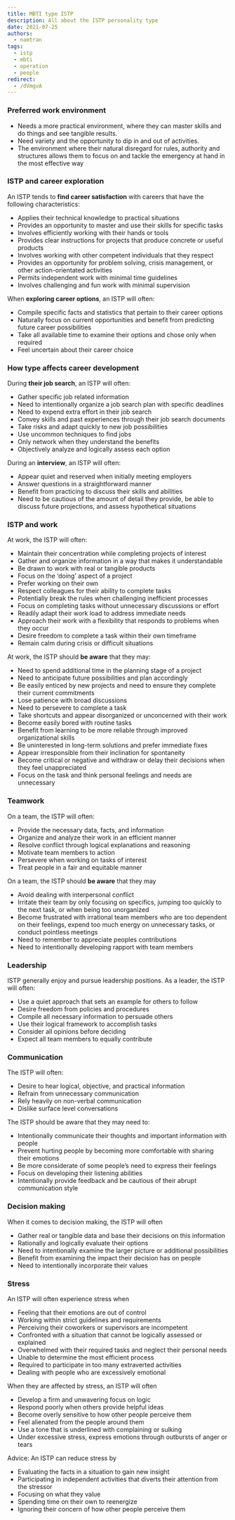 ```yaml
---
title: MBTI type ISTP
description: All about the ISTP personality type
date: 2021-07-25
authors:
  - namtran
tags:
  - istp
  - mbti
  - operation
  - people
redirect:
  - /dVmgvA
---
```


### Preferred work environment

- Needs a more practical environment, where they can master skills and do things and see tangible results.
- Need variety and the opportunity to dip in and out of activities.
- The environment where their natural disregard for rules, authority and structures allows them to focus on and tackle the emergency at hand in the most effective way

### ISTP and career exploration

An ISTP tends to **find career satisfaction** with careers that have the following characteristics:

- Applies their technical knowledge to practical situations
- Provides an opportunity to master and use their skills for specific tasks
- Involves efficiently working with their hands or tools
- Provides clear instructions for projects that produce concrete or useful products
- Involves working with other competent individuals that they respect
- Provides an opportunity for problem solving, crisis management, or other action-orientated activities
- Permits independent work with minimal time guidelines
- Involves challenging and fun work with minimal supervision

When **exploring career options**, an ISTP will often:

- Compile specific facts and statistics that pertain to their career options
- Naturally focus on current opportunities and benefit from predicting future career possibilities
- Take all available time to examine their options and chose only when required
- Feel uncertain about their career choice

### How type affects career development

During **their job search**, an ISTP will often:

- Gather specific job related information
- Need to intentionally organize a job search plan with specific deadlines
- Need to expend extra effort in their job search
- Convey skills and past experiences through their job search documents
- Take risks and adapt quickly to new job possibilities
- Use uncommon techniques to find jobs
- Only network when they understand the benefits
- Objectively analyze and logically assess each option

During an **interview**, an ISTP will often:

- Appear quiet and reserved when initially meeting employers
- Answer questions in a straightforward manner
- Benefit from practicing to discuss their skills and abilities
- Need to be cautious of the amount of detail they provide, be able to discuss future projections, and assess hypothetical situations

### ISTP and work

At work, the ISTP will often:

- Maintain their concentration while completing projects of interest
- Gather and organize information in a way that makes it understandable
- Be drawn to work with real or tangible products
- Focus on the ‘doing’ aspect of a project
- Prefer working on their own
- Respect colleagues for their ability to complete tasks
- Potentially break the rules when challenging inefficient processes
- Focus on completing tasks without unnecessary discussions or effort
- Readily adapt their work load to address immediate needs
- Approach their work with a flexibility that responds to problems when they occur
- Desire freedom to complete a task within their own timeframe
- Remain calm during crisis or difficult situations

At work, the ISTP should **be aware** that they may:

- Need to spend additional time in the planning stage of a project
- Need to anticipate future possibilities and plan accordingly
- Be easily enticed by new projects and need to ensure they complete their current commitments
- Lose patience with broad discussions
- Need to persevere to complete a task
- Take shortcuts and appear disorganized or unconcerned with their work
- Become easily bored with routine tasks
- Benefit from learning to be more reliable through improved organizational skills
- Be uninterested in long-term solutions and prefer immediate fixes
- Appear irresponsible from their inclination for spontaneity
- Become critical or negative and withdraw or delay their decisions when they feel unappreciated
- Focus on the task and think personal feelings and needs are unnecessary

### Teamwork

On a team, the ISTP will often:

- Provide the necessary data, facts, and information
- Organize and analyze their work in an efficient manner
- Resolve conflict through logical explanations and reasoning
- Motivate team members to action
- Persevere when working on tasks of interest
- Treat people in a fair and equitable manner

On a team, the ISTP should **be aware** that they may

- Avoid dealing with interpersonal conflict
- Irritate their team by only focusing on specifics, jumping too quickly to the next task, or when being too unorganized
- Become frustrated with irrational team members who are too dependent on their feelings, expend too much energy on unnecessary tasks, or conduct pointless meetings
- Need to remember to appreciate peoples contributions
- Need to intentionally developing rapport with team members

### Leadership

ISTP generally enjoy and pursue leadership positions. As a leader, the ISTP will often:

- Use a quiet approach that sets an example for others to follow
- Desire freedom from policies and procedures
- Compile all necessary information to persuade others
- Use their logical framework to accomplish tasks
- Consider all opinions before deciding
- Expect all team members to equally contribute

### Communication

The ISTP will often:

- Desire to hear logical, objective, and practical information
- Refrain from unnecessary communication
- Rely heavily on non-verbal communication
- Dislike surface level conversations

The ISTP should be aware that they may need to:

- Intentionally communicate their thoughts and important information with people
- Prevent hurting people by becoming more comfortable with sharing their emotions
- Be more considerate of some people’s need to express their feelings
- Focus on developing their listening abilities
- Intentionally provide feedback and be cautious of their abrupt communication style

### Decision making

When it comes to decision making, the ISTP will often

- Gather real or tangible data and base their decisions on this information
- Rationally and logically evaluate their options
- Need to intentionally examine the larger picture or additional possibilities
- Benefit from examining the impact their decision has on people
- Need to intentionally incorporate their values

### Stress

An ISTP will often experience stress when

- Feeling that their emotions are out of control
- Working within strict guidelines and requirements
- Perceiving their coworkers or supervisors are incompetent
- Confronted with a situation that cannot be logically assessed or explained
- Overwhelmed with their required tasks and neglect their personal needs
- Unable to determine the most efficient process
- Required to participate in too many extraverted activities
- Dealing with people who are excessively emotional

When they are affected by stress, an ISTP will often

- Develop a firm and unwavering focus on logic
- Respond poorly when others provide helpful ideas
- Become overly sensitive to how other people perceive them
- Feel alienated from the people around them
- Use a tone that is underlined with complaining or sulking
- Under excessive stress, express emotions through outbursts of anger or tears

Advice: An ISTP can reduce stress by

- Evaluating the facts in a situation to gain new insight
- Participating in independent activities that diverts their attention from the stressor
- Focusing on what they value
- Spending time on their own to reenergize
- Ignoring their concern of how other people perceive them
